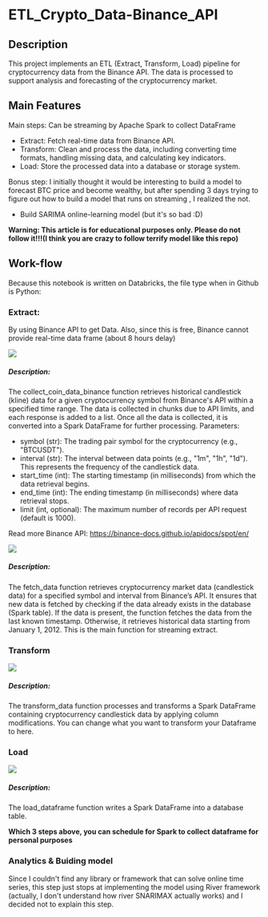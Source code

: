 # ETL_Crypto_Data-Binance_API

## Description

This project implements an ETL (Extract, Transform, Load) pipeline for cryptocurrency data from the Binance API. The data is processed to support analysis and forecasting of the cryptocurrency market.

## Main Features

Main steps: Can be streaming by Apache Spark to collect DataFrame
- Extract: Fetch real-time data from Binance API.
- Transform: Clean and process the data, including converting time formats, handling missing data, and calculating key indicators.
- Load: Store the processed data into a database or storage system.

Bonus step: I initially thought it would be interesting to build a model to forecast BTC price and become wealthy, but after spending 3 days trying to figure out how to build a model that runs on streaming , I realized the not.
- Build SARIMA online-learning model (but it's so bad :D)

**Warning: This article is for educational purposes only. Please do not follow it!!!(I think you are crazy to follow terrify model like this repo)**

## Work-flow

Because this notebook is written on Databricks, the file type when in Github is Python:
### Extract:
By using Binance API to get Data. Also, since this is free, Binance cannot provide real-time data frame (about 8 hours delay)

![](https://imgur.com/Gfg1fbQ)

##### Description:

The collect_coin_data_binance function retrieves historical candlestick (kline) data for a given cryptocurrency symbol from Binance's API within a specified time range. The data is collected in chunks due to API limits, and each response is added to a list. Once all the data is collected, it is converted into a Spark DataFrame for further processing.
Parameters:
- symbol (str): The trading pair symbol for the cryptocurrency (e.g., "BTCUSDT").
- interval (str): The interval between data points (e.g., "1m", "1h", "1d"). This represents the frequency of the candlestick data.
- start_time (int): The starting timestamp (in milliseconds) from which the data retrieval begins.
- end_time (int): The ending timestamp (in milliseconds) where data retrieval stops.
- limit (int, optional): The maximum number of records per API request (default is 1000).

Read more Binance API: https://binance-docs.github.io/apidocs/spot/en/

![](https://imgur.com/Gfg1fbQ)
##### Description:

The fetch_data function retrieves cryptocurrency market data (candlestick data) for a specified symbol and interval from Binance’s API. It ensures that new data is fetched by checking if the data already exists in the database (Spark table). If the data is present, the function fetches the data from the last known timestamp. Otherwise, it retrieves historical data starting from January 1, 2012. This is the main function for streaming extract.

### Transform

![](https://imgur.com/7tHmQIh)

##### Description:
The transform_data function processes and transforms a Spark DataFrame containing cryptocurrency candlestick data by applying column modifications. You can change what you want to transform your Dataframe to here.

### Load

![](https://imgur.com/jAUpruq)

##### Description:
The load_dataframe function writes a Spark DataFrame into a database table.

**Which 3 steps above, you can schedule for Spark to collect dataframe for personal purposes**

### Analytics & Buiding model
Since I couldn't find any library or framework that can solve online time series, this step just stops at implementing the model using River framework (actually, I don't understand how river SNARIMAX actually works) and I decided not to explain this step.